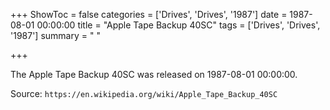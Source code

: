 +++
ShowToc = false
categories = ['Drives', 'Drives', '1987']
date = 1987-08-01 00:00:00
title = "Apple Tape Backup 40SC"
tags = ['Drives', 'Drives', '1987']
summary = " "

+++

The Apple Tape Backup 40SC was released on 1987-08-01 00:00:00.

Source: `https://en.wikipedia.org/wiki/Apple_Tape_Backup_40SC`


